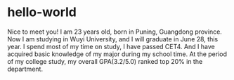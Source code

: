 # hello-world
Nice to meet you!
I am 23 years old, born in Puning, Guangdong province. Now I am studying in Wuyi University, and I will graduate in June 28, this year. I spend most of my time on study, I have passed CET4. And I have acquired basic knowledge of my major during my school time. At the period of my college study, my overall GPA(3.2/5.0) ranked top 20% in the department.
